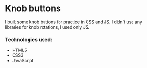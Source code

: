 <h1>Knob buttons</h1>
<p> I built some knob buttons for practice in CSS and JS. I didn't use any libraries for knob rotations, I used only JS.</p>

<h3>Technologies used:</h3>
<ul>
<li>HTML5</li>
<li>CSS3</li>
<li>JavaScript</li>
</ul>
